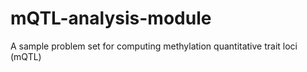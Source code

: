 # mQTL-analysis-module
A sample problem set for computing methylation quantitative trait loci (mQTL)
